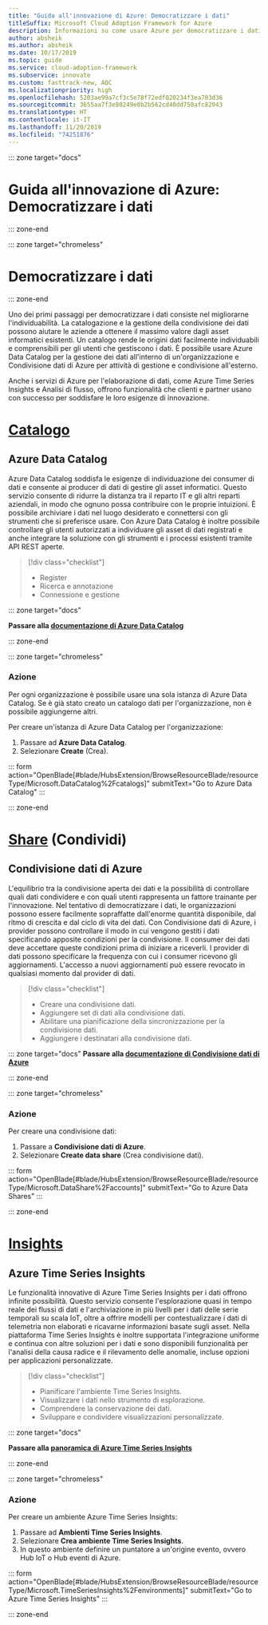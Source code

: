 ```yaml
---
title: "Guida all'innovazione di Azure: Democratizzare i dati"
titleSuffix: Microsoft Cloud Adoption Framework for Azure
description: Informazioni su come usare Azure per democratizzare i dati
author: absheik
ms.author: absheik
ms.date: 10/17/2019
ms.topic: guide
ms.service: cloud-adoption-framework
ms.subservice: innovate
ms.custom: fasttrack-new, AQC
ms.localizationpriority: high
ms.openlocfilehash: 5203ae99a7cf3c5e78f72edf020234f3ea703d36
ms.sourcegitcommit: 3655aa7f3e80249e0b2b562cd40dd750afc82043
ms.translationtype: HT
ms.contentlocale: it-IT
ms.lasthandoff: 11/20/2019
ms.locfileid: "74251876"
---
```

::: zone target="docs"

# <a name="azure-innovation-guide-democratize-data"></a>Guida all'innovazione di Azure: Democratizzare i dati

::: zone-end

::: zone target="chromeless"

# <a name="democratize-data"></a>Democratizzare i dati

::: zone-end

Uno dei primi passaggi per democratizzare i dati consiste nel migliorarne l'individuabilità. La catalogazione e la gestione della condivisione dei dati possono aiutare le aziende a ottenere il massimo valore dagli asset informatici esistenti. Un catalogo rende le origini dati facilmente individuabili e comprensibili per gli utenti che gestiscono i dati. È possibile usare Azure Data Catalog per la gestione dei dati all'interno di un'organizzazione e Condivisione dati di Azure per attività di gestione e condivisione all'esterno.

Anche i servizi di Azure per l'elaborazione di dati, come Azure Time Series Insights e Analisi di flusso, offrono funzionalità che clienti e partner usano con successo per soddisfare le loro esigenze di innovazione.

# <a name="catalogtabcatalog"></a>[Catalogo](#tab/Catalog)

## <a name="azure-data-catalog"></a>Azure Data Catalog

Azure Data Catalog soddisfa le esigenze di individuazione dei consumer di dati e consente ai producer di dati di gestire gli asset informatici. Questo servizio consente di ridurre la distanza tra il reparto IT e gli altri reparti aziendali, in modo che ognuno possa contribuire con le proprie intuizioni. È possibile archiviare i dati nel luogo desiderato e connettersi con gli strumenti che si preferisce usare. Con Azure Data Catalog è inoltre possibile controllare gli utenti autorizzati a individuare gli asset di dati registrati e anche integrare la soluzione con gli strumenti e i processi esistenti tramite API REST aperte.

> [!div class="checklist"]
>
> - Register
> - Ricerca e annotazione
> - Connessione e gestione

::: zone target="docs"

**Passare alla [documentazione di Azure Data Catalog](https://docs.microsoft.com/azure/data-catalog)**

::: zone-end

::: zone target="chromeless"

### <a name="action"></a>Azione

Per ogni organizzazione è possibile usare una sola istanza di Azure Data Catalog. Se è già stato creato un catalogo dati per l'organizzazione, non è possibile aggiungerne altri.

Per creare un'istanza di Azure Data Catalog per l'organizzazione:

1. Passare ad **Azure Data Catalog**.
2. Selezionare **Create** (Crea).

<!-- markdownlint-disable DOCSMD001 -->

::: form action="OpenBlade[#blade/HubsExtension/BrowseResourceBlade/resourceType/Microsoft.DataCatalog%2Fcatalogs]" submitText="Go to Azure Data Catalog" :::

<!-- markdownlint-enable DOCSMD001 -->

::: zone-end

# <a name="sharetabshare"></a>[Share](#tab/Share) (Condividi)

## <a name="azure-data-share"></a>Condivisione dati di Azure

L'equilibrio tra la condivisione aperta dei dati e la possibilità di controllare quali dati condividere e con quali utenti rappresenta un fattore trainante per l'innovazione. Nel tentativo di democratizzare i dati, le organizzazioni possono essere facilmente sopraffatte dall'enorme quantità disponibile, dal ritmo di crescita e dal ciclo di vita dei dati. Con Condivisione dati di Azure, i provider possono controllare il modo in cui vengono gestiti i dati specificando apposite condizioni per la condivisione. Il consumer dei dati deve accettare queste condizioni prima di iniziare a riceverli. I provider di dati possono specificare la frequenza con cui i consumer ricevono gli aggiornamenti. L'accesso a nuovi aggiornamenti può essere revocato in qualsiasi momento dal provider di dati.

> [!div class="checklist"]
>
> - Creare una condivisione dati.
> - Aggiungere set di dati alla condivisione dati.
> - Abilitare una pianificazione della sincronizzazione per la condivisione dati.
> - Aggiungere i destinatari alla condivisione dati.

::: zone target="docs"
**Passare alla [documentazione di Condivisione dati di Azure](https://docs.microsoft.com/azure/data-share)**

::: zone-end

::: zone target="chromeless"

<!-- markdownlint-disable MD024 -->

### <a name="action"></a>Azione

Per creare una condivisione dati:

1. Passare a **Condivisione dati di Azure**.
2. Selezionare **Create data share** (Crea condivisione dati).

<!-- markdownlint-disable DOCSMD001 -->

::: form action="OpenBlade[#blade/HubsExtension/BrowseResourceBlade/resourceType/Microsoft.DataShare%2Faccounts]" submitText="Go to Azure Data Shares" :::

<!-- markdownlint-enable DOCSMD001 -->

::: zone-end

# <a name="insightstabinsights"></a>[Insights](#tab/Insights)

## <a name="azure-time-series-insights"></a>Azure Time Series Insights

Le funzionalità innovative di Azure Time Series Insights per i dati offrono infinite possibilità. Questo servizio consente l'esplorazione quasi in tempo reale dei flussi di dati e l'archiviazione in più livelli per i dati delle serie temporali su scala IoT, oltre a offrire modelli per contestualizzare i dati di telemetria non elaborati e ricavarne informazioni basate sugli asset. Nella piattaforma Time Series Insights è inoltre supportata l'integrazione uniforme e continua con altre soluzioni per i dati e sono disponibili funzionalità per l'analisi della causa radice e il rilevamento delle anomalie, incluse opzioni per applicazioni personalizzate.

> [!div class="checklist"]
>
> - Pianificare l'ambiente Time Series Insights.
> - Visualizzare i dati nello strumento di esplorazione.
> - Comprendere la conservazione dei dati.
> - Sviluppare e condividere visualizzazioni personalizzate.

::: zone target="docs"

**Passare alla [panoramica di Azure Time Series Insights](https://docs.microsoft.com/azure/time-series-insights/time-series-insights-update-overview)**

::: zone-end

::: zone target="chromeless"

### <a name="action"></a>Azione

Per creare un ambiente Azure Time Series Insights:

1. Passare ad **Ambienti Time Series Insights**.
2. Selezionare **Crea ambiente Time Series Insights**.
3. In questo ambiente definire un puntatore a un'origine evento, ovvero Hub IoT o Hub eventi di Azure.

<!-- markdownlint-disable DOCSMD001 -->

::: form action="OpenBlade[#blade/HubsExtension/BrowseResourceBlade/resourceType/Microsoft.TimeSeriesInsights%2Fenvironments]" submitText="Go to Azure Time Series Insights" :::

<!-- markdownlint-enable DOCSMD001 -->

::: zone-end
